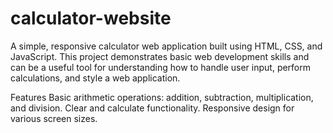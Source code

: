 # calculator-website
A simple, responsive calculator web application built using HTML, CSS, and JavaScript. This project demonstrates basic web development skills and can be a useful tool for understanding how to handle user input, perform calculations, and style a web application.

Features
Basic arithmetic operations: addition, subtraction, multiplication, and division.
Clear and calculate functionality.
Responsive design for various screen sizes.
